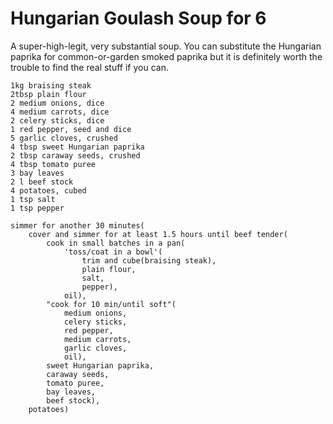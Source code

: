 Hungarian Goulash Soup for 6
============================

A super-high-legit, very substantial soup. You can substitute the Hungarian
paprika for common-or-garden smoked paprika but it is definitely worth the
trouble to find the real stuff if you can.

    1kg braising steak
    2tbsp plain flour
    2 medium onions, dice
    4 medium carrots, dice
    2 celery sticks, dice
    1 red pepper, seed and dice
    5 garlic cloves, crushed
    4 tbsp sweet Hungarian paprika
    2 tbsp caraway seeds, crushed
    4 tbsp tomato puree
    3 bay leaves
    2 l beef stock
    4 potatoes, cubed
    1 tsp salt 
    1 tsp pepper

    simmer for another 30 minutes(
        cover and simmer for at least 1.5 hours until beef tender(
            cook in small batches in a pan(
                'toss/coat in a bowl'(
                    trim and cube(braising steak),
                    plain flour,
                    salt,
                    pepper),
                oil),
            "cook for 10 min/until soft"(
                medium onions,
                celery sticks,
                red pepper,
                medium carrots,
                garlic cloves,
                oil),
            sweet Hungarian paprika,
            caraway seeds,
            tomato puree,
            bay leaves,
            beef stock),
        potatoes)
